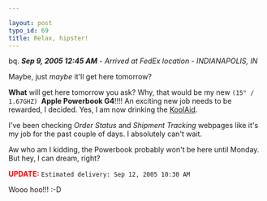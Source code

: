 ```yaml
---

layout: post
typo_id: 69
title: Relax, hipster!
---
```

bq. ***Sep 9, 2005 12:45 AM** - Arrived at FedEx location -
INDIANAPOLIS, IN*

Maybe, just *maybe* it'll get here tomorrow?

**What** will get here tomorrow you ask? Why, that would be my new
`(15" / 1.67GHZ) `**Apple Powerbook G4**!!!! An exciting new job needs
to be rewarded, I decided. Yes, I am now drinking the
[KoolAid](http://www.gizmodo.com/gadgets/images/iProduct.gif).

I've been checking *Order Status* and *Shipment Tracking* webpages like
it's my job for the past couple of days. I absolutely can't wait.

Aw who am I kidding, the Powerbook probably won't be here until Monday.
But hey, I can dream, right?

**<span style="color:red;">UPDATE:</span>**
`Estimated delivery: Sep 12, 2005 10:30 AM`

Wooo hoo!!! :-D

